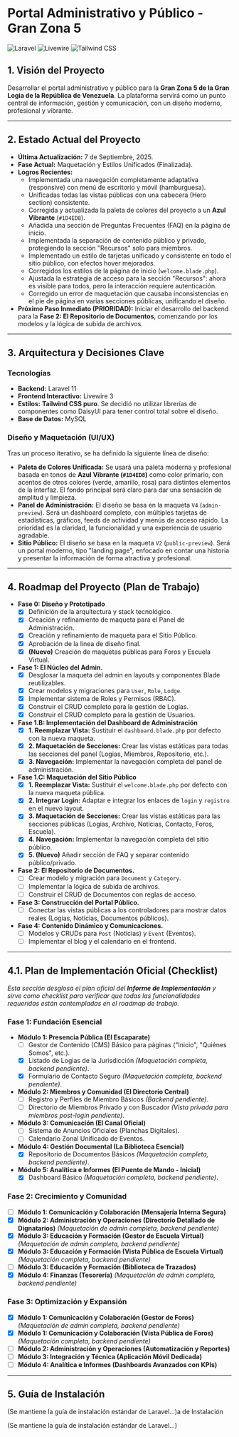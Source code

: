 # Portal Administrativo y Público - Gran Zona 5

![Laravel](https://img.shields.io/badge/Laravel-FF2D20?style=for-the-badge&logo=laravel&logoColor=white)
![Livewire](https://img.shields.io/badge/Livewire-4F529A?style=for-the-badge&logo=livewire&logoColor=white)
![Tailwind CSS](https://img.shields.io/badge/Tailwind_CSS-38B2AC?style=for-the-badge&logo=tailwind-css&logoColor=white)

## 1. Visión del Proyecto

Desarrollar el portal administrativo y público para la **Gran Zona 5 de la Gran Logia de la República de Venezuela**. La plataforma servirá como un punto central de información, gestión y comunicación, con un diseño moderno, profesional y vibrante.

---

## 2. Estado Actual del Proyecto

-   **Última Actualización:** 7 de Septiembre, 2025.
-   **Fase Actual:** Maquetación y Estilos Unificados (Finalizada).
-   **Logros Recientes:** 
    -   Implementada una navegación completamente adaptativa (responsive) con menú de escritorio y móvil (hamburguesa).
    -   Unificadas todas las vistas públicas con una cabecera (Hero section) consistente.
    -   Corregida y actualizada la paleta de colores del proyecto a un **Azul Vibrante** (`#1D4ED8`).
    -   Añadida una sección de Preguntas Frecuentes (FAQ) en la página de inicio.
    -   Implementada la separación de contenido público y privado, protegiendo la sección "Recursos" solo para miembros.
    -   Implementado un estilo de tarjetas unificado y consistente en todo el sitio público, con efectos hover mejorados.
    -   Corregidos los estilos de la página de inicio (`welcome.blade.php`).
    -   Ajustada la estrategia de acceso para la sección "Recursos": ahora es visible para todos, pero la interacción requiere autenticación.
    -   Corregido un error de maquetación que causaba inconsistencias en el pie de página en varias secciones públicas, unificando el diseño.
-   **Próximo Paso Inmediato (PRIORIDAD):** Iniciar el desarrollo del backend para la **Fase 2: El Repositorio de Documentos**, comenzando por los modelos y la lógica de subida de archivos.

---

## 3. Arquitectura y Decisiones Clave

### Tecnologías
-   **Backend:** Laravel 11
-   **Frontend Interactivo:** Livewire 3
-   **Estilos:** **Tailwind CSS puro**. Se decidió no utilizar librerías de componentes como DaisyUI para tener control total sobre el diseño.
-   **Base de Datos:** MySQL

### Diseño y Maquetación (UI/UX)

Tras un proceso iterativo, se ha definido la siguiente línea de diseño:

-   **Paleta de Colores Unificada:** Se usará una paleta moderna y profesional basada en tonos de **Azul Vibrante (`#1D4ED8`)** como color primario, con acentos de otros colores (verde, amarillo, rosa) para distintos elementos de la interfaz. El fondo principal será claro para dar una sensación de amplitud y limpieza.
-   **Panel de Administración:** El diseño se basa en la maqueta `V4` (`admin-preview`). Será un dashboard completo, con múltiples tarjetas de estadísticas, gráficos, feeds de actividad y menús de acceso rápido. La prioridad es la claridad, la funcionalidad y una experiencia de usuario agradable.
-   **Sitio Público:** El diseño se basa en la maqueta `V2` (`public-preview`). Será un portal moderno, tipo "landing page", enfocado en contar una historia y presentar la información de forma atractiva y profesional.

---

## 4. Roadmap del Proyecto (Plan de Trabajo)

-   **Fase 0: Diseño y Prototipado**
    -   [x] Definición de la arquitectura y stack tecnológico.
    -   [x] Creación y refinamiento de maqueta para el Panel de Administración.
    -   [x] Creación y refinamiento de maqueta para el Sitio Público.
    -   [x] Aprobación de la línea de diseño final.
    -   [x] **(Nuevo)** Creación de maquetas públicas para Foros y Escuela Virtual.

-   **Fase 1: El Núcleo del Admin.**
    -   [x] Desglosar la maqueta del admin en layouts y componentes Blade reutilizables.
    -   [x] Crear modelos y migraciones para `User`, `Role`, `Lodge`.
    -   [x] Implementar sistema de Roles y Permisos (RBAC).
    -   [x] Construir el CRUD completo para la gestión de Logias.
    -   [x] Construir el CRUD completo para la gestión de Usuarios.

-   **Fase 1.B: Implementación del Dashboard de Administración**
    -   [x] **1. Reemplazar Vista:** Sustituir el `dashboard.blade.php` por defecto con la nueva maqueta.
    -   [x] **2. Maquetación de Secciones:** Crear las vistas estáticas para todas las secciones del panel (Logias, Miembros, Repositorio, etc.).
    -   [x] **3. Navegación:** Implementar la navegación completa del panel de administración.

-   **Fase 1.C: Maquetación del Sitio Público**
    -   [x] **1. Reemplazar Vista:** Sustituir el `welcome.blade.php` por defecto con la nueva maqueta pública.
    -   [x] **2. Integrar Login:** Adaptar e integrar los enlaces de `login` y `registro` en el nuevo layout.
    -   [x] **3. Maquetación de Secciones:** Crear las vistas estáticas para las secciones públicas (Logias, Archivo, Noticias, Contacto, Foros, Escuela).
    -   [x] **4. Navegación:** Implementar la navegación completa del sitio público.
    -   [x] **5. (Nuevo)** Añadir sección de FAQ y separar contenido público/privado.

-   **Fase 2: El Repositorio de Documentos.**
    -   [ ] Crear modelo y migración para `Document` y `Category`.
    -   [ ] Implementar la lógica de subida de archivos.
    -   [ ] Construir el CRUD de Documentos con reglas de acceso.

-   **Fase 3: Construcción del Portal Público.**
    -   [ ] Conectar las vistas públicas a los controladores para mostrar datos reales (Logias, Noticias, Documentos públicos).

-   **Fase 4: Contenido Dinámico y Comunicaciones.**
    -   [ ] Modelos y CRUDs para `Post` (Noticias) y `Event` (Eventos).
    -   [ ] Implementar el blog y el calendario en el frontend.

---

## 4.1. Plan de Implementación Oficial (Checklist)

*Esta sección desglosa el plan oficial del **Informe de Implementación** y sirve como checklist para verificar que todas las funcionalidades requeridas están contempladas en el roadmap de trabajo.*

### Fase 1: Fundación Esencial
-   **Módulo 1: Presencia Pública (El Escaparate)**
    -   [ ] Gestor de Contenido (CMS) Básico para páginas ("Inicio", "Quiénes Somos", etc.).
    -   [x] Listado de Logias de la Jurisdicción *(Maquetación completa, backend pendiente)*.
    -   [x] Formulario de Contacto Seguro *(Maquetación completa, backend pendiente)*.
-   **Módulo 2: Miembros y Comunidad (El Directorio Central)**
    -   [ ] Registro y Perfiles de Miembro Básicos *(Backend pendiente)*.
    -   [ ] Directorio de Miembros Privado y con Buscador *(Vista privada para miembros post-login pendiente)*.
-   **Módulo 3: Comunicación (El Canal Oficial)**
    -   [ ] Sistema de Anuncios Oficiales (Planchas Digitales).
    -   [ ] Calendario Zonal Unificado de Eventos.
-   **Módulo 4: Gestión Documental (La Biblioteca Esencial)**
    -   [x] Repositorio de Documentos Básicos *(Maquetación completa, backend pendiente)*.
-   **Módulo 5: Analítica e Informes (El Puente de Mando - Inicial)**
    -   [x] Dashboard Básico *(Maquetación completa, backend pendiente)*.

### Fase 2: Crecimiento y Comunidad
-   [ ] **Módulo 1: Comunicación y Colaboración (Mensajería Interna Segura)**
-   [x] **Módulo 2: Administración y Operaciones (Directorio Detallado de Dignatarios)** *(Maquetación de admin completa, backend pendiente)*
-   [x] **Módulo 3: Educación y Formación (Gestor de Escuela Virtual)** *(Maquetación de admin completa, backend pendiente)*
-   [x] **Módulo 3: Educación y Formación (Vista Pública de Escuela Virtual)** *(Maquetación completa, backend pendiente)*
-   [ ] **Módulo 3: Educación y Formación (Biblioteca de Trazados)**
-   [x] **Módulo 4: Finanzas (Tesorería)** *(Maquetación de admin completa, backend pendiente)*

### Fase 3: Optimización y Expansión
-   [x] **Módulo 1: Comunicación y Colaboración (Gestor de Foros)** *(Maquetación de admin completa, backend pendiente)*
-   [x] **Módulo 1: Comunicación y Colaboración (Vista Pública de Foros)** *(Maquetación completa, backend pendiente)*
-   [ ] **Módulo 2: Administración y Operaciones (Automatización y Reportes)**
-   [ ] **Módulo 3: Integración y Técnica (Aplicación Móvil Dedicada)**
-   [ ] **Módulo 4: Analítica e Informes (Dashboards Avanzados con KPIs)**

---

## 5. Guía de Instalación

(Se mantiene la guía de instalación estándar de Laravel...)a de Instalación

(Se mantiene la guía de instalación estándar de Laravel...)